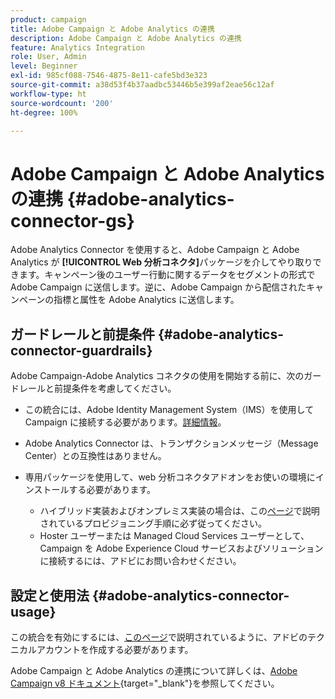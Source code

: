 ```yaml
---
product: campaign
title: Adobe Campaign と Adobe Analytics の連携
description: Adobe Campaign と Adobe Analytics の連携
feature: Analytics Integration
role: User, Admin
level: Beginner
exl-id: 985cf088-7546-4875-8e11-cafe5bd3e323
source-git-commit: a38d53f4b37aadbc53446b5e399af2eae56c12af
workflow-type: ht
source-wordcount: '200'
ht-degree: 100%

---
```


# Adobe Campaign と Adobe Analytics の連携 {#adobe-analytics-connector-gs}

Adobe Analytics Connector を使用すると、Adobe Campaign と Adobe Analytics が **[!UICONTROL Web 分析コネクタ]**&#x200B;パッケージを介してやり取りできます。キャンペーン後のユーザー行動に関するデータをセグメントの形式で Adobe Campaign に送信します。逆に、Adobe Campaign から配信されたキャンペーンの指標と属性を Adobe Analytics に送信します。

## ガードレールと前提条件 {#adobe-analytics-connector-guardrails}

Adobe Campaign-Adobe Analytics コネクタの使用を開始する前に、次のガードレールと前提条件を考慮してください。

* この統合には、Adobe Identity Management System（IMS）を使用して Campaign に接続する必要があります。[詳細情報](../../integrations/using/about-adobe-id.md)。

* Adobe Analytics Connector は、トランザクションメッセージ（Message Center）との互換性はありません。

* 専用パッケージを使用して、web 分析コネクタアドオンをお使いの環境にインストールする必要があります。

   * ハイブリッド実装およびオンプレミス実装の場合は、この[ページ](adobe-analytics-provisioning.md)で説明されているプロビジョニング手順に必ず従ってください。
   * Hoster ユーザーまたは Managed Cloud Services ユーザーとして、Campaign を Adobe Experience Cloud サービスおよびソリューションに接続するには、アドビにお問い合わせください。


## 設定と使用法 {#adobe-analytics-connector-usage}

この統合を有効にするには、[このページ](oauth-technical-account.md)で説明されているように、アドビのテクニカルアカウントを作成する必要があります。

Adobe Campaign と Adobe Analytics の連携について詳しくは、[Adobe Campaign v8 ドキュメント](https://experienceleague.adobe.com/ja/docs/campaign/campaign-v8/connect/ac-aa){target="_blank"}を参照してください。
